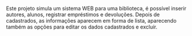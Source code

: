 Este projeto simula um sistema WEB para uma biblioteca, é possível inserir autores, alunos, registrar empréstimos e devoluções. Depois de cadastrados, as informações
aparecem em forma de lista, aparecendo também as opções para editar os dados cadastrados e excluír.
